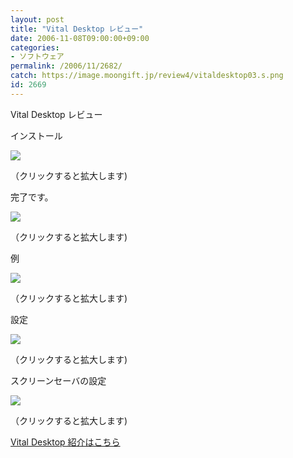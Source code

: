 ```yaml
---
layout: post
title: "Vital Desktop レビュー"
date: 2006-11-08T09:00:00+09:00
categories:
- ソフトウェア
permalink: /2006/11/2682/
catch: https://image.moongift.jp/review4/vitaldesktop03.s.png
id: 2669
---
```

Vital Desktop レビュー  
<!--more-->

インストール

  

[![](https://image.moongift.jp/review4/vitaldesktop01.s.png)](https://image.moongift.jp/review4/vitaldesktop01.png)  
  
（クリックすると拡大します)

  

完了です。

  

[![](https://image.moongift.jp/review4/vitaldesktop02.s.png)](https://image.moongift.jp/review4/vitaldesktop02.png)  
  
（クリックすると拡大します)

  

例

  

[![](https://image.moongift.jp/review4/vitaldesktop03.s.png)](https://image.moongift.jp/review4/vitaldesktop03.png)  
  
（クリックすると拡大します)

  

設定

  

[![](https://image.moongift.jp/review4/vitaldesktop04.s.png)](https://image.moongift.jp/review4/vitaldesktop04.png)  
  
（クリックすると拡大します)

  

スクリーンセーバの設定

  

[![](https://image.moongift.jp/review4/vitaldesktop05.s.png)](https://image.moongift.jp/review4/vitaldesktop05.png)  
  
（クリックすると拡大します)

  

[Vital Desktop 紹介はこちら](http://oss.moongift.jp/intro/i-2681.html)

